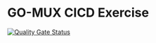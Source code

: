 
# GO-MUX CICD Exercise

[![Quality Gate Status](https://sonarcloud.io/api/project_badges/measure?project=TheoHarti_go-mux&metric=alert_status)](https://sonarcloud.io/summary/new_code?id=TheoHarti_go-mux)
